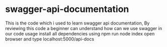 # swagger-api-documentation
This is the code which i used to learn swagger api documentation, By reviewing this code a beginner can understand how can we use swagger in our code 
usage
install all dependencies using npm
run node index
open browser and type localhost:5000/api-docs
